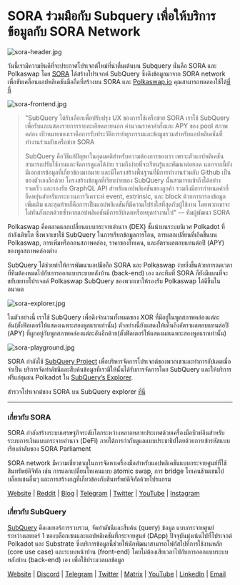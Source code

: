 # SORA ร่วมมือกับ Subquery เพื่อให้บริการข้อมูลกับ SORA Network

![sora-header.jpg](https://miro.medium.com/max/1400/1*fPPW0DsynIt9QpvK4ZrsUA.jpeg)

วันนี้เรามีความยินดีที่จะประกาศโปรเจกต์ใหม่ที่น่าตื่นเต้นบน Subquery นั่นคือ SORA และ Polkaswap โดย [SORA](https://sora.org/) ได้สร้างโปรเจกต์ SubQuery ซึ่งดึงข้อมูลมาจาก SORA network เพื่อขับเคลื่อนแอปพลิเคชันมือถือที่สร้างบน SORA และ [Polkaswap.io](http://polkaswap.io/) คุณสามารถทดลองใช้ได้[ที่นี่](https://explorer.subquery.network/subquery/sora-xor/sora)

![sora-frontend.jpg](https://miro.medium.com/max/1400/1*pq0U6wsutlf8rjXqq7i2BQ.jpeg)

> "SubQuery ได้รับเลือกเพื่อปรับปรุง UX ของการใช้เครือข่าย SORA เราใช้ SubQuery เพื่อรับและแสดงรายการรายละเอียดภายนอก คำนวณราคาคำสั่งและ APY ของ pool สภาพคล่อง เป้าหมายของเราคือการรับประวัติการทำธุรกรรมและข้อมูลรวมสำหรับแอปพลิเคชันที่ทำงานร่วมกับเครือข่าย SORA
> 
> SubQuery คือวิธีแก้ปัญหาในอุดมคติสำหรับความต้องการของเรา เพราะตัวแอปพลิเคชันสามารถปรับใช้งานและจัดการดูแลได้ง่าย รวมถึงง่ายที่จะเรียนรู้และพัฒนาต่อยอด นอกจากนี้ยังมีเอกสารข้อมูลที่เกี่ยวข้องมากมาย และมีโครงสร้างพื้นฐานที่มีการทำงานร่วมกับ Github เป็นของตัวเองอีกด้วย โครงสร้างข้อมูลที่เรียบง่ายของ SubQuery นั้นสามารถเข้าถึงได้อย่างรวดเร็ว และรองรับ GraphQL API สำหรับแอปพลิเคชันของลูกค้า รวมถึงมีการกำหนดค่าที่ยืดหยุ่นสำหรับกระบวนการวิเคราะห์ event, extrinsic, และ block ด้วยการกรองข้อมูลเพิ่มเติม และสุดท้ายก็คือการเป็นแอปพลิเคชันที่มีความโปร่งใสที่สุดกับผู้ใช้งาน โดยพวกเขาจะไม่ทันสังเกตด้วยซ้ำหากแอปพลิเคชันมีการอัปเดตหรือหยุดทำงานไป" — ทีมผู้พัฒนา SORA

Polkaswap คือตลาดแลกเปลี่ยนแบบกระจายอำนาจ (DEX) ชั้นนำบนระบบนิเวศ Polkadot ที่กำลังเติบโต ซึ่งพวกเขาใช้ SubQuery ในการเรียกข้อมูลการโอน, การแลกเปลี่ยนที่เกิดขึ้นบน Polkaswap, การเพิ่มหรือถอนสภาพคล่อง, ราคาของโทเคน, และอัตราผลตอบแทนต่อปี (APY) ของพูลสภาพคล่องต่าง

SubQuery ได้ช่วยทำให้การพัฒนาแอปมือถือ SORA และ Polkaswap ง่ายยิ่งขึ้นด้วยการลดเวลาที่ทีมต้องหมดไปกับการออกแบบระบบหลังบ้าน (back-end) เอง และทีมที่ SORA ก็ยังมีแผนที่จะขยับขยายโปรเจกต์ Polkaswap SubQuery ของพวกเขาให้รองรับ Polkaswap ได้ดีขึ้นในอนาคต

![sora-explorer.jpg](https://miro.medium.com/max/1400/1*vjdjmmffvJ7zfOQyxo0ZAA.jpeg)

ในตัวอย่างนี้ เราใช้ SubQuery เพื่อดึงจำนวนทั้งหมดของ XOR ที่มีอยู่ในพูลสภาพคล่องแต่ละอัน(ตั้งฟิลเตอร์ให้แสดงเฉพาะสองพูลแรกเท่านั้น) ตัวอย่างนี้ยังแสดงให้เห็นถึงอัตราผลตอบแทนต่อปี (APY) ที่ผูกอยู่กับพูลสภาพคล่องแต่ละอันอีกด้วย(ตั้งฟิลเตอร์ให้แสดงผลเฉพาะสองพูลแรกเท่านั้น)

![sora-playground.jpg](https://miro.medium.com/max/1400/1*oTh-ajGfG1oEhYdvqo12tQ.jpeg)

SORA กำลังใช้ [SubQuery Project](https://project.subquery.network/) เพื่อบริหารจัดการโปรเจกต์ของพวกเขาและทำการอัปเดตเมื่อจำเป็น บริการจัดทำดัชนีและสืบค้นข้อมูลที่เรามีให้นั้นได้รับการจัดการโดย SubQuery และให้บริการฟรีแก่ชุมชน Polkadot ใน [SubQuery’s Explorer](https://explorer.subquery.network/).

สำรวจโปรเจกต์ของ SORA บน SubQuery explorer [ที่นี่](https://explorer.subquery.network/subquery/sora-xor/sora)

---

### เกี่ยวกับ SORA

SORA กำลังสร้างระบบเศรษฐกิจระดับโลกระหว่างหลากหลายประเทศด้วยเครื่องมือบิวท์อินสำหรับระบบการเงินแบบกระจายอำนาจ (DeFi) ภายใต้การกำกับดูแลแบบประชาธิปไตยด้วยการเข้ารหัสแบบเรียงลำดับของ SORA Parliament

SORA network มีความเชี่ยวชาญในการจัดหาเครื่องมือสำหรับแอปพลิเคชันแบบกระจายศูนย์ที่ใช้สินทรัพย์ดิจิทัล เช่น การแลกเปลี่ยนโทเคนแบบ atomic swap, การ bridge โทเคนช้ามเชนไปบล็อกเชนอื่นๆ และการสร้างกฎที่เกี่ยวข้องกับสินทรัพย์ดิจิทัลด้วยโปรแกรม

[Website](https://sora.org/) | [Reddit](https://www.reddit.com/r/SORA/) | [Blog](https://sora.org/blog) | [Telegram](https://t.me/sora_xor) | [Twitter](https://twitter.com/sora_xor) | [YouTube](https://youtube.com/sora_xor) | [Instagram](https://instagram.com/sora_xor)

### เกี่ยวกับ SubQuery

[SubQuery](https://subquery.network/) คือเลเยอร์การรวบรวม, จัดทำดัชนีและสืบค้น (query) ข้อมูล แบบกระจายศูนย์ ระหว่างเลเยอร์ 1 ของบล็อกเชนและแอปพลิเคชันที่กระจายศูนย์ (DApp) ปัจจุบันมุ่งเน้นไปที่โปรเจกต์ Polkadot และ Substrate ซึ่งบริการข้อมูลนี้ช่วยให้นักพัฒนาสามารถโฟกัสไปที่การใช้งานหลัก (core use case) และระบบหน้าบ้าน (front-end) โดยไม่ต้องเสียเวลาไปกับการออกแบบระบบหลังบ้าน (back-end) เอง เพื่อใช้ประมวลผลข้อมูล

[Website](https://subquery.network/) | [Discord](https://discord.com/invite/78zg8aBSMG) | [Telegram](https://t.me/subquerynetwork) | [Twitter](https://twitter.com/subquerynetwork) | [Matrix](https://matrix.to/#/#subquery:matrix.org) | [YouTube](https://www.youtube.com/channel/UCi1a6NUUjegcLHDFLr7CqLw) | [LinkedIn](https://www.linkedin.com/company/subquery) | [Email](mailto:hello@subquery.network)